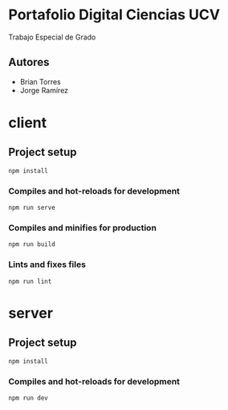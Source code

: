 # Portafolio Digital Ciencias UCV
Trabajo Especial de Grado

## Autores
- Brian Torres
- Jorge Ramírez

# client

## Project setup
```
npm install
```

### Compiles and hot-reloads for development
```
npm run serve
```

### Compiles and minifies for production
```
npm run build
```

### Lints and fixes files
```
npm run lint
```

# server

## Project setup
```
npm install
```
### Compiles and hot-reloads for development
```
npm run dev
```

